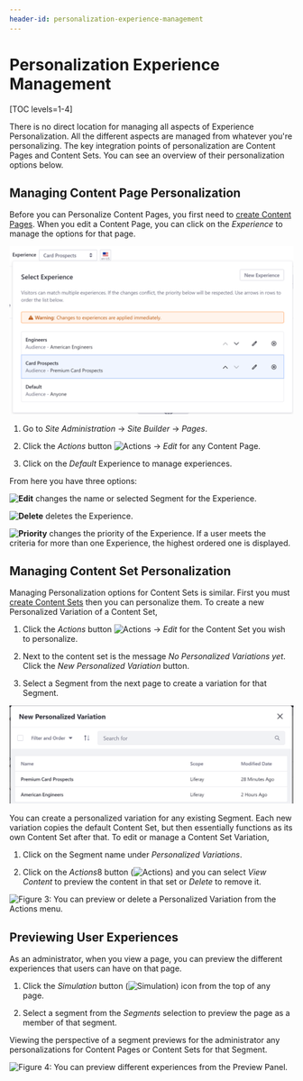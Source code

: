 ```yaml
---
header-id: personalization-experience-management
---
```


# Personalization Experience Management

[TOC levels=1-4]

There is no direct location for managing all aspects of Experience 
Personalization. All the different aspects are managed from whatever you're 
personalizing. The key integration points of personalization are Content Pages
and Content Sets. You can see an overview of their personalization options 
below.

## Managing Content Page Personalization

Before you can Personalize Content Pages, you first need to
[create Content Pages](/docs/7-2/user/-/knowledge_base/u/creating-content-pages).
When you edit a Content Page, you can click on the *Experience* to manage the
options for that page.

![Figure 1: You can add, edit, delete, or change priority for Experiences.](../../images/manage-content-page-experience.png)

1.  Go to *Site Administration* &rarr; *Site Builder* &rarr; *Pages*.

2.  Click the *Actions* button ![Actions](../../images/icon-actions.png) &rarr;
    *Edit* for any Content Page.
 
3.  Click on the *Default* Experience to manage experiences.

From here you have three options:

**![Edit](../../images/icon-edit.png)** changes the name or selected
Segment for the Experience.

**![Delete](../../images/icon-delete.png)** deletes the Experience.

**![Priority](../../images/icon-priority.png)** changes the priority of the
Experience. If a user meets the criteria for more than one Experience, the
highest ordered one is displayed.

## Managing Content Set Personalization

Managing Personalization options for Content Sets is similar. First you must 
[create Content Sets](/docs/7-2/user/-/knowledge_base/u/content-sets) then you
can personalize them. To create a new Personalized Variation of a Content Set,

1.  Click the *Actions* button ![Actions](../../images/icon-actions.png) &rarr;
    *Edit* for the Content Set you wish to personalize.

2.  Next to the content set is the message *No Personalized Variations yet*.
    Click the *New Personalized Variation* button.

3.  Select a Segment from the next page to create a variation for that Segment.

![Figure 2: Select a Segment to create a variation for.](../../images/select-content-set-variation.png)

You can create a personalized variation for any existing Segment. Each new 
variation copies the default Content Set, but then essentially functions as its 
own Content Set after that. To edit or manage a Content Set Variation,

1.  Click on the Segment name under *Personalized Variations*.

2.  Click on the *Actions*8 button (![Actions](../../images/icon-actions.png))
    and you can select *View Content* to preview the content in that set or
    *Delete* to remove it.

![Figure 3: You can preview or delete a Personalized Variation from the *Actions* menu.](../../images/manage-content-set-segments.png)

## Previewing User Experiences

As an administrator, when you view a page, you can preview the different 
experiences that users can have on that page.

1.  Click the *Simulation* button
    (![Simulation](../../images/icon-simulation.png)) icon from the top of any
    page.
 
2.  Select a segment from the *Segments* selection to preview the page as a 
    member of that segment.
 
Viewing the perspective of a segment previews for the administrator any
personalizations for Content Pages or Content Sets for that Segment.

![Figure 4: You can preview different experiences from the Preview Panel.](../../images/personalization-segment-preview.png)
